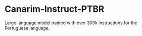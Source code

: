# Canarim-Instruct-PTBR
Large language model trained with over 300k instructions for the Portuguese language. 
